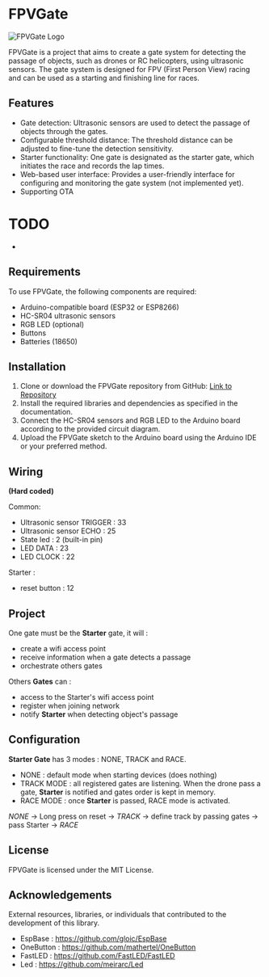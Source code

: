 # FPVGate

![FPVGate Logo](./images/fpv_gate_logo.png)

FPVGate is a project that aims to create a gate system for detecting the passage of objects, such as drones or RC
helicopters, using ultrasonic sensors. The gate system is designed for FPV (First Person View) racing and can be used as
a starting and finishing line for races.

## Features

- Gate detection: Ultrasonic sensors are used to detect the passage of objects through the gates.
- Configurable threshold distance: The threshold distance can be adjusted to fine-tune the detection sensitivity.
- Starter functionality: One gate is designated as the starter gate, which initiates the race and records the lap times.
- Web-based user interface: Provides a user-friendly interface for configuring and monitoring the gate system (not
  implemented yet).
- Supporting OTA

# TODO 
 - 

## Requirements

To use FPVGate, the following components are required:

- Arduino-compatible board (ESP32 or ESP8266)
- HC-SR04 ultrasonic sensors
- RGB LED (optional)
- Buttons
- Batteries (18650)

## Installation

1. Clone or download the FPVGate repository from GitHub: [Link to Repository](https://github.com/gloic/FPVGate)
2. Install the required libraries and dependencies as specified in the documentation.
3. Connect the HC-SR04 sensors and RGB LED to the Arduino board according to the provided circuit diagram.
4. Upload the FPVGate sketch to the Arduino board using the Arduino IDE or your preferred method.

## Wiring

**(Hard coded)**

Common:

- Ultrasonic sensor TRIGGER : 33
- Ultrasonic sensor ECHO : 25
- State led : 2 (built-in pin)
- LED DATA : 23
- LED CLOCK : 22

Starter :

- reset button : 12

## Project

One gate must be the **Starter** gate, it will :

- create a wifi access point
- receive information when a gate detects a passage
- orchestrate others gates

Others **Gates** can :

- access to the Starter's wifi access point
- register when joining network
- notify **Starter** when detecting object's passage

## Configuration

**Starter Gate** has 3 modes : NONE, TRACK and RACE.

- NONE : default mode when starting devices (does nothing)
- TRACK MODE : all registered gates are listening. When the drone pass a gate, **Starter** is notified and gates order
  is kept in memory.
- RACE MODE : once **Starter** is passed, RACE mode is activated.

*NONE* -> Long press on reset -> *TRACK* -> define track by passing gates -> pass Starter -> *RACE*

## License

FPVGate is licensed under the MIT License.

## Acknowledgements

External resources, libraries, or individuals that contributed to the development of this library.

- EspBase : https://github.com/gloic/EspBase
- OneButton : https://github.com/mathertel/OneButton
- FastLED : https://github.com/FastLED/FastLED
- Led : https://github.com/meirarc/Led
